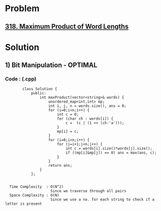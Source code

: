 # Problem

## [318. Maximum Product of Word Lengths](https://leetcode.com/problems/maximum-product-of-word-lengths/)


# Solution 

## 1) Bit Manipulation - OPTIMAL

     
      
      
   ### Code : (.cpp)
    
            class Solution {
                public:
                    int maxProduct(vector<string>& words) {
                        unordered_map<int,int> mp;
                        int i, j, n = words.size(), ans = 0;
                        for (i=0;i<n;i++) {
                            int c = 0;
                            for (char ch : words[i]) {
                                c =  (c | (1 << (ch-'a'))); 
                            }
                            mp[i] = c;
                        }
                        for (i=0;i<n;i++) {
                            for (j=i+1;j<n;j++) {
                                int c = words[i].size()*words[j].size();
                                if ((mp[i]&mp[j]) == 0) ans = max(ans, c);
                            }
                        }
                        return ans;
                    }
                };
            
 
      Time Complexity  : O(N^2) 
                         Since we traverse through all pairs
      Space Complexity : O(N)
                         Since we use a no. for each string to check if a letter is present
